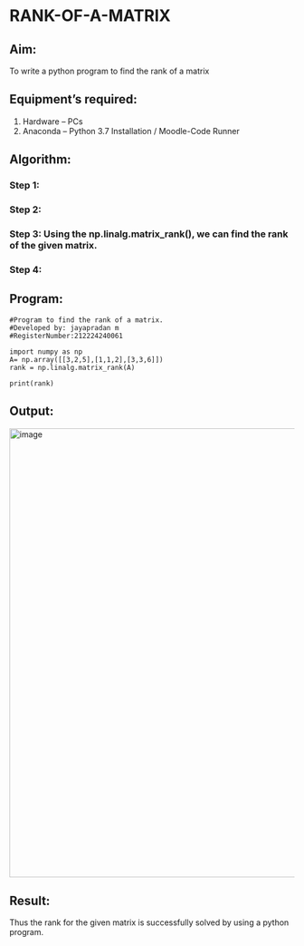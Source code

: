 # RANK-OF-A-MATRIX
## Aim:
To write a python program to find the rank of a matrix
## Equipment’s required:
1. 	Hardware – PCs
2. 	Anaconda – Python 3.7 Installation / Moodle-Code Runner
## Algorithm:
### Step 1: 
### Step 2: 
### Step 3: Using the np.linalg.matrix_rank(), we can find the rank of the given matrix.
### Step 4: 
## Program:
```
#Program to find the rank of a matrix.
#Developed by: jayapradan m 
#RegisterNumber:212224240061

import numpy as np
A= np.array([[3,2,5],[1,1,2],[3,3,6]])
rank = np.linalg.matrix_rank(A)

print(rank)
```
## Output:
<img width="1327" height="792" alt="image" src="https://github.com/user-attachments/assets/5bc5ac6e-8b36-4f92-a774-b0f1ddca0a50" />

## Result:
Thus the rank for the given matrix is successfully solved by  using a python program.

